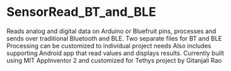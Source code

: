 # SensorRead_BT_and_BLE
Reads analog and digital data on Arduino or Bluefruit pins, processes and sends over traditional Bluetooth and BLE.
Two separate files for BT and BLE
Processing can be customized to individual project needs
Also includes supporting Android app that read values and displays results. Currently built using MIT AppInventor 2 and customized for Tethys project by Gitanjali Rao

